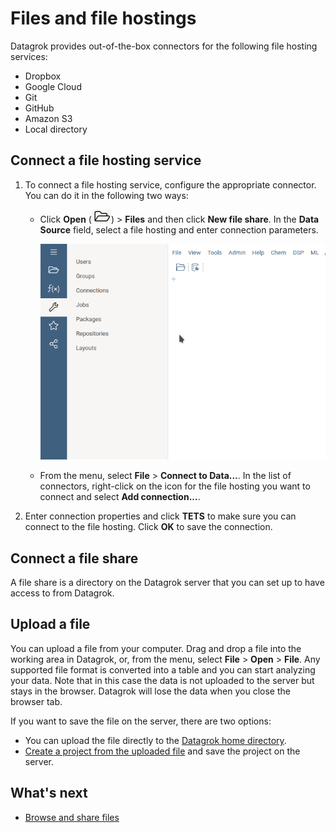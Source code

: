 # Files and file hostings

Datagrok provides out-of-the-box connectors for the following file hosting services:

* Dropbox
* Google Cloud 
* Git
* GitHub
* Amazon S3
* Local directory

<!--
## Supported file formats

| Extension     | Description              |
|---------------|--------------------------|
| csv, tsv, txt | Comma-separated file     |
| xml           | XML                      |
| json          | JSON                     |
| HTML          | HTML                     |
| xlsx          | Excel file               |
| edf           | European Data Format     |
| sas7bdat      | SAS                      |
| kml, kmz      | Geographic annotations   |
| rds, rda      | R Data Format            |
| h5            | Hierarchical Data Format |
| nc            | NetCDF                   |
| mat           | MATLAB MAT               |
| d42           | Datagrok project         |
| zip           | ZIP                      |
| gz, gzip      | gzip                     |
| tar           | tar                      |
| ipynb         | Jupyter Notebook         |
-->

## Connect a file hosting service

1. To connect a file hosting service, configure the appropriate connector. You can do it in the following two ways:

    * Click **Open** (![Open](/help/images/open-icon.png)) > **Files** and then click **New file share**. In the **Data Source** field, select a file hosting and enter connection parameters. 

        ![Connect a file hosting](/help/images/access/connect-file-hosting.gif)

    * From the menu, select **File** > **Connect to Data...**. 
        In the list of connectors, right-click on the icon for the file hosting you want to connect and select **Add connection...**.

<!---
    ![File share properties](/images/access/file-share-properties.png)
    --->

2. Enter connection properties and click **TETS** to make sure you can connect to the file hosting. 
Click **OK** to save the connection.


## Connect a file share

A file share is a directory on the Datagrok server that you can set up to have access to from Datagrok. 

## Upload a file

You can upload a file from your computer. 
Drag and drop a file into the working area in Datagrok, or, from the menu, select **File** > **Open** > **File**.
Any supported file format is converted into a table and you can start analyzing your data.
Note that in this case the data is not uploaded to the server but stays in the browser. 
Datagrok will lose the data when you close the browser tab.

If you want to save the file on the server, there are two options:

* You can upload the file directly to the [Datagrok home directory](todo). 
* [Create a project from the uploaded file](todo) and save the project on the server. 

<!--
## Index files
-->


## What's next


* [Browse and share files](#)

